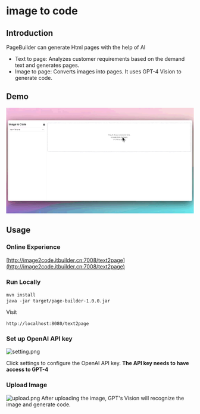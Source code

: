 # image to code

## Introduction
PageBuilder can generate Html pages with the help of AI
- Text to page: Analyzes customer requirements based on the demand text and generates pages.
- Image to page: Converts images into pages.
It uses GPT-4 Vision to generate code.
## Demo

![demo](demo.mp4.gif)

## Usage
### Online Experience

[http://image2code.itbuilder.cn:7008/text2page](http://image2code.itbuilder.cn:7008/text2page)

### Run Locally
```shell
mvn install
java -jar target/page-builder-1.0.0.jar
```
Visit
```
http://localhost:8080/text2page
```
### Set up OpenAI API key

![setting.png](setting.png)

Click settings to configure the OpenAI API key.
 **The API key needs to have access to GPT-4** 

### Upload Image
![upload.png](upload.png)
After uploading the image, GPT's Vision will recognize the image and generate code.